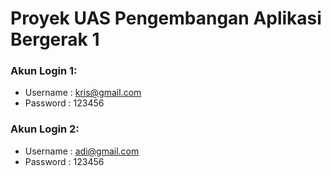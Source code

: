 # Proyek UAS Pengembangan Aplikasi Bergerak 1

### Akun Login 1:
* Username : kris@gmail.com
* Password : 123456

### Akun Login 2:
* Username : adi@gmail.com
* Password : 123456
